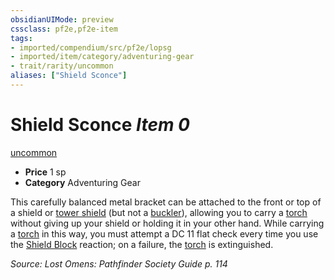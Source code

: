 ```yaml
---
obsidianUIMode: preview
cssclass: pf2e,pf2e-item
tags:
- imported/compendium/src/pf2e/lopsg
- imported/item/category/adventuring-gear
- trait/rarity/uncommon
aliases: ["Shield Sconce"]
---
```

# Shield Sconce *Item 0*  
[uncommon](uncommon.md)  

- **Price** 1 sp
- **Category** Adventuring Gear

This carefully balanced metal bracket can be attached to the front or top of a shield or [tower shield](tower-shield.md) (but not a [buckler](buckler.md)), allowing you to carry a [torch](torch.md) without giving up your shield or holding it in your other hand. While carrying a [torch](torch.md) in this way, you must attempt a DC 11 flat check every time you use the [Shield Block](../../feats/shield-block.md) reaction; on a failure, the [torch](torch.md) is extinguished.

*Source: Lost Omens: Pathfinder Society Guide p. 114*